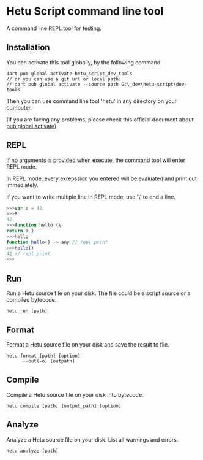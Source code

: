 # Hetu Script command line tool

A command line REPL tool for testing.

## Installation

You can activate this tool globally, by the following command:

```
dart pub global activate hetu_script_dev_tools
// or you can use a git url or local path:
// dart pub global activate --source path G:\_dev\hetu-script\dev-tools
```

Then you can use command line tool 'hetu' in any directory on your computer.

(If you are facing any problems, please check this official document about [pub global activate](https://dart.dev/tools/pub/cmd/pub-global))

## REPL

If no arguments is provided when execute, the command tool will enter REPL mode.

In REPL mode, every exrepssion you entered will be evaluated and print out immediately.

If you want to write multiple line in REPL mode, use '\\' to end a line.

```typescript
>>>var a = 42
>>>a
42
>>>function hello {\
return a }
>>>hello
function hello() -> any // repl print
>>>hello()
42 // repl print
>>>
```

## Run

Run a Hetu source file on your disk. The file could be a script source or a compiled bytecode.

```
hetu run [path]
```

## Format

Format a Hetu source file on your disk and save the result to file.

```
hetu format [path] [option]
      --out(-o) [outpath]
```

## Compile

Compile a Hetu source file on your disk into bytecode.

```
hetu compile [path] [output_path] [option]
```

## Analyze

Analyze a Hetu source file on your disk. List all warnings and errors.

```
hetu analyze [path]
```
